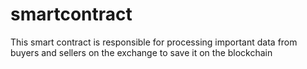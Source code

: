# smartcontract
This smart contract is responsible for processing important data from buyers and sellers on the exchange to save it on the blockchain
